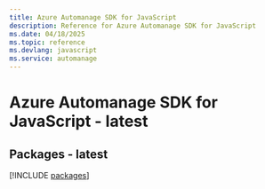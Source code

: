 ```yaml
---
title: Azure Automanage SDK for JavaScript
description: Reference for Azure Automanage SDK for JavaScript
ms.date: 04/18/2025
ms.topic: reference
ms.devlang: javascript
ms.service: automanage
---
```

# Azure Automanage SDK for JavaScript - latest
## Packages - latest
[!INCLUDE [packages](automanage-index.md)]